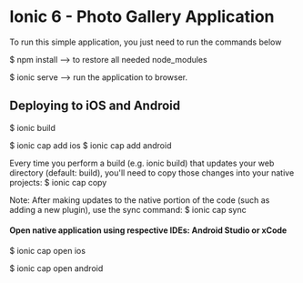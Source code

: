 # Ionic 6 - Photo Gallery Application

To run this simple application, you just need to run the commands below

$ npm install --> to restore all needed node_modules

$ ionic serve --> run the application to browser.

## Deploying to iOS and Android
$ ionic build

$ ionic cap add ios
$ ionic cap add android

Every time you perform a build (e.g. ionic build) that updates your web directory (default: build), you'll need to copy those changes into your native projects:
$ ionic cap copy

Note: After making updates to the native portion of the code (such as adding a new plugin), use the sync command:
$ ionic cap sync

#### Open native application using respective IDEs: Android Studio or xCode
$ ionic cap open ios

$ ionic cap open android
